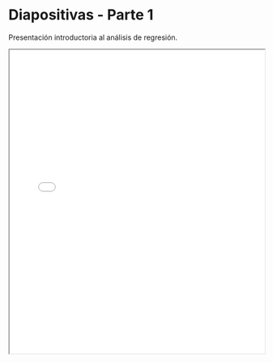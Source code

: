 # Diapositivas - Parte 1

Presentación introductoria al análisis de regresión.

<iframe src="./slides/u6-ajustes-modelos-p1.html" width="100%" height="600px"></iframe>
